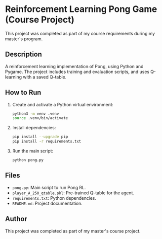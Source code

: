 


# Reinforcement Learning Pong Game (Course Project)

This project was completed as part of my course requirements during my master's program.

## Description
A reinforcement learning implementation of Pong, using Python and Pygame. The project includes training and evaluation scripts, and uses Q-learning with a saved Q-table.

## How to Run
1. Create and activate a Python virtual environment:
	```zsh
	python3 -m venv .venv
	source .venv/bin/activate
	```
2. Install dependencies:
	```zsh
	pip install --upgrade pip
	pip install -r requirements.txt
	```
3. Run the main script:
	```zsh
	python pong.py
	```

## Files
- `pong.py`: Main script to run Pong RL.
- `player_A_250_qtable.pkl`: Pre-trained Q-table for the agent.
- `requirements.txt`: Python dependencies.
- `README.md`: Project documentation.

## Author
This project was completed as part of my master's course project.


